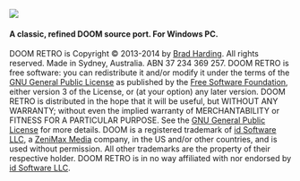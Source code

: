 ![](http://1.bp.blogspot.com/-XcEjTtLugTQ/Uwey9Mms14I/AAAAAAAAEno/Z9_8h5mzHH4/s1600/title.png)

#### A classic, refined DOOM source port. For Windows PC.

DOOM RETRO is Copyright © 2013-2014 by [Brad Harding](mailto:brad@doomretro.com). All rights reserved. Made in Sydney, Australia. ABN 37 234 369 257. DOOM RETRO is free software: you can redistribute it and/or modify it under the terms of the [GNU General Public License](http://www.gnu.org/licenses/gpl.html) as published by the [Free Software Foundation](http://www.fsf.org/), either version 3 of the License, or (at your option) any later version. DOOM RETRO is distributed in the hope that it will be useful, but WITHOUT ANY WARRANTY; without even the implied warranty of
MERCHANTABILITY or FITNESS FOR A PARTICULAR PURPOSE. See the [GNU General Public License](http://www.gnu.org/licenses/gpl.html) for more details. DOOM is a registered trademark of [id Software LLC](http://www.idsoftware.com), a [ZeniMax Media](http://www.zenimax.com/) company, in the US and/or other countries, and is used without permission. All other trademarks are the property of their respective holder. DOOM RETRO is in no way affiliated with nor endorsed by [id Software LLC](http://www.idsoftware.com).
